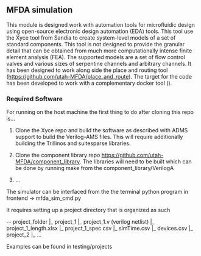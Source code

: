 ## MFDA simulation

This module is designed work with automation tools for microfluidic design using open-source electronic design automation (EDA) tools. This tool use the Xyce tool from Sandia to create system-level models of a set of standard components. This tool is not designed to provide the granular detail that can be obtained from much more computationally intense finite element analysis (FEA). The supported models are a set of flow control valves and various sizes of serpentine channels and arbitrary channels. It has been designed to work along side the place and routing tool (https://github.com/utah-MFDA/place_and_route). The target for the code has been developed to work with a complementary docker tool ().

### Required Software


For running on the host machine the first thing to do after cloning this repo is...

1) Clone the Xyce repo and build the software as described with ADMS support to build the Verilog-AMS files. This will require additionally building the Trillinos and suitesparse libraries.

2) Clone the component library repo https://github.com/utah-MFDA/component_library. The libraries will need to be built which can be done by running make from the component_library/VerilogA 

3) ...

The simulator can be interfaced from the the terminal python program in
frontend -> mfda_sim_cmd.py

It requires setting up a project directory that is organized as such

-- project_folder
 |_ project_1
    |_ project_1.v (verilog netlist)
    |_ project_1_length.xlsx
    |_ project_1_spec.csv
    |_ simTime.csv
    |_ devices.csv
 |_ project_2
    |_ ...
    
Examples can be found in testing/projects


